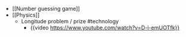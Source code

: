 - [[Number guessing game]]
- [[Physics]]
	- Longitude problem / prize #technology
		- {{video https://www.youtube.com/watch?v=D-i-emUOTfk}}